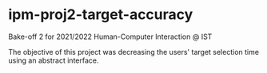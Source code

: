 # ipm-proj2-target-accuracy

Bake-off 2 for 2021/2022 Human-Computer Interaction @ IST

The objective of this project was decreasing the users' target selection time using an abstract interface.
